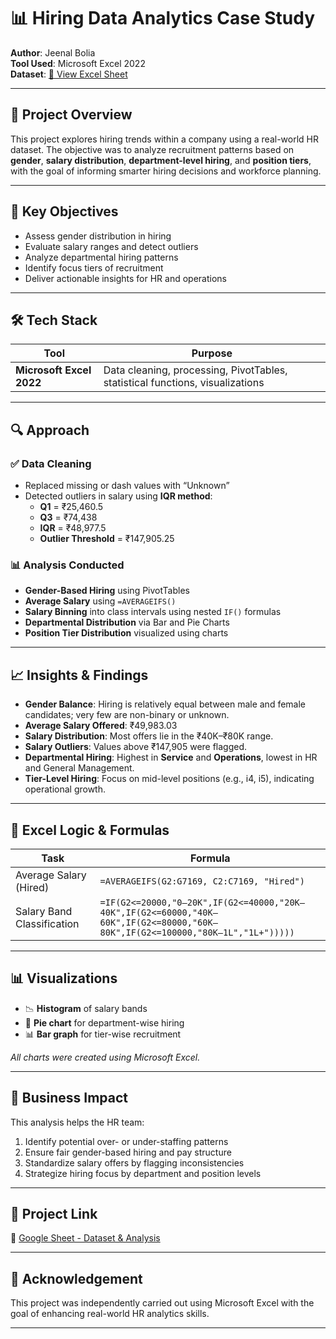 # 📊 Hiring Data Analytics Case Study

**Author**: Jeenal Bolia  
**Tool Used**: Microsoft Excel 2022  
**Dataset**: [📂 View Excel Sheet](https://docs.google.com/spreadsheets/d/1Hs6xm2c3ZF2iGhE5wgk84II1TTubev3L/edit?usp=sharing&ouid=113303105779339690895&rtpof=true&sd=true)

---

## 📁 Project Overview

This project explores hiring trends within a company using a real-world HR dataset. The objective was to analyze recruitment patterns based on **gender**, **salary distribution**, **department-level hiring**, and **position tiers**, with the goal of informing smarter hiring decisions and workforce planning.

---

## 🧠 Key Objectives

- Assess gender distribution in hiring  
- Evaluate salary ranges and detect outliers  
- Analyze departmental hiring patterns  
- Identify focus tiers of recruitment  
- Deliver actionable insights for HR and operations  

---

## 🛠️ Tech Stack

| Tool                  | Purpose                                                                 |
|-----------------------|-------------------------------------------------------------------------|
| **Microsoft Excel 2022** | Data cleaning, processing, PivotTables, statistical functions, visualizations |

---

## 🔍 Approach

### ✅ Data Cleaning

- Replaced missing or dash values with “Unknown”
- Detected outliers in salary using **IQR method**:
  - **Q1** = ₹25,460.5  
  - **Q3** = ₹74,438  
  - **IQR** = ₹48,977.5  
  - **Outlier Threshold** = ₹147,905.25  

### 📊 Analysis Conducted

- **Gender-Based Hiring** using PivotTables  
- **Average Salary** using `=AVERAGEIFS()`  
- **Salary Binning** into class intervals using nested `IF()` formulas  
- **Departmental Distribution** via Bar and Pie Charts  
- **Position Tier Distribution** visualized using charts  

---

## 📈 Insights & Findings

- **Gender Balance**: Hiring is relatively equal between male and female candidates; very few are non-binary or unknown.  
- **Average Salary Offered**: ₹49,983.03  
- **Salary Distribution**: Most offers lie in the ₹40K–₹80K range.  
- **Salary Outliers**: Values above ₹147,905 were flagged.  
- **Departmental Hiring**: Highest in **Service** and **Operations**, lowest in HR and General Management.  
- **Tier-Level Hiring**: Focus on mid-level positions (e.g., i4, i5), indicating operational growth.  

---

## 📌 Excel Logic & Formulas

| Task                          | Formula |
|-------------------------------|---------|
| Average Salary (Hired)        | `=AVERAGEIFS(G2:G7169, C2:C7169, "Hired")` |
| Salary Band Classification    | `=IF(G2<=20000,"0–20K",IF(G2<=40000,"20K–40K",IF(G2<=60000,"40K–60K",IF(G2<=80000,"60K–80K",IF(G2<=100000,"80K–1L","1L+")))))` |

---

## 📊 Visualizations

- 📉 **Histogram** of salary bands  
- 🧁 **Pie chart** for department-wise hiring  
- 📊 **Bar graph** for tier-wise recruitment  

_All charts were created using Microsoft Excel._

---

## 🚀 Business Impact

This analysis helps the HR team:

1. Identify potential over- or under-staffing patterns  
2. Ensure fair gender-based hiring and pay structure  
3. Standardize salary offers by flagging inconsistencies  
4. Strategize hiring focus by department and position levels  

---

## 📎 Project Link

📂 [Google Sheet - Dataset & Analysis](https://docs.google.com/spreadsheets/d/1Hs6xm2c3ZF2iGhE5wgk84II1TTubev3L/edit?usp=sharing&ouid=113303105779339690895&rtpof=true&sd=true)

---

## 🙌 Acknowledgement

This project was independently carried out using Microsoft Excel with the goal of enhancing real-world HR analytics skills.

---
